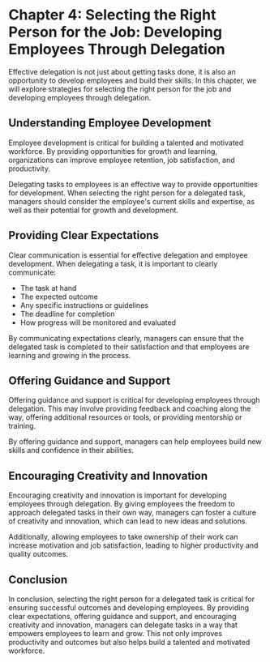 Chapter 4: Selecting the Right Person for the Job: Developing Employees Through Delegation
==========================================================================================

Effective delegation is not just about getting tasks done, it is also an opportunity to develop employees and build their skills. In this chapter, we will explore strategies for selecting the right person for the job and developing employees through delegation.

Understanding Employee Development
----------------------------------

Employee development is critical for building a talented and motivated workforce. By providing opportunities for growth and learning, organizations can improve employee retention, job satisfaction, and productivity.

Delegating tasks to employees is an effective way to provide opportunities for development. When selecting the right person for a delegated task, managers should consider the employee's current skills and expertise, as well as their potential for growth and development.

Providing Clear Expectations
----------------------------

Clear communication is essential for effective delegation and employee development. When delegating a task, it is important to clearly communicate:

* The task at hand
* The expected outcome
* Any specific instructions or guidelines
* The deadline for completion
* How progress will be monitored and evaluated

By communicating expectations clearly, managers can ensure that the delegated task is completed to their satisfaction and that employees are learning and growing in the process.

Offering Guidance and Support
-----------------------------

Offering guidance and support is critical for developing employees through delegation. This may involve providing feedback and coaching along the way, offering additional resources or tools, or providing mentorship or training.

By offering guidance and support, managers can help employees build new skills and confidence in their abilities.

Encouraging Creativity and Innovation
-------------------------------------

Encouraging creativity and innovation is important for developing employees through delegation. By giving employees the freedom to approach delegated tasks in their own way, managers can foster a culture of creativity and innovation, which can lead to new ideas and solutions.

Additionally, allowing employees to take ownership of their work can increase motivation and job satisfaction, leading to higher productivity and quality outcomes.

Conclusion
----------

In conclusion, selecting the right person for a delegated task is critical for ensuring successful outcomes and developing employees. By providing clear expectations, offering guidance and support, and encouraging creativity and innovation, managers can delegate tasks in a way that empowers employees to learn and grow. This not only improves productivity and outcomes but also helps build a talented and motivated workforce.
